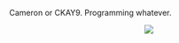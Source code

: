 Cameron or CKAY9. Programming whatever.

<div align="center">
  
![](https://github-readme-stats.vercel.app/api/top-langs/?username=CKAY-9&theme=transparent&hide_border=true&include_all_commits=true&count_private=true)
  
</div>
